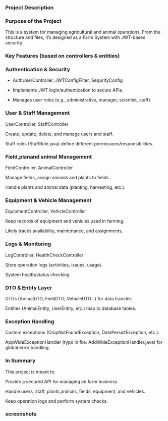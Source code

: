[//]: # ()
[//]: # ()
[//]: # ()
[//]: # ()
[//]: # (# Getting Started)

[//]: # ()
[//]: # (### Reference Documentation)

[//]: # ()
[//]: # (For further reference, please consider the following sections:)

[//]: # ()
[//]: # (* [Official Apache Maven documentation]&#40;https://maven.apache.org/guides/index.html&#41;)

[//]: # (* * [Spring Boot Maven Plugin Reference Guide]&#40;https://docs.spring.io/spring-boot/3.3.5/maven-plugin&#41;)

[//]: # (* * [Create an OCI image]&#40;https://docs.spring.io/spring-boot/3.3.5/maven-plugin/build-image.html&#41;)

[//]: # (* * [Spring Data JPA]&#40;https://docs.spring.io/spring-boot/3.3.5/reference/data/sql.html#data.sql.jpa-and-spring-data&#41;)

[//]: # (* * [Spring Web]&#40;https://docs.spring.io/spring-boot/3.3.5/reference/web/servlet.html&#41;)

[//]: # ()
[//]: # (### Guides)

[//]: # ()
[//]: # (The following guides illustrate how to use some features concretely:)

[//]: # ()
[//]: # (* [Accessing Data with JPA]&#40;https://spring.io/guides/gs/accessing-data-jpa/&#41;)

[//]: # (* [Accessing data with MySQL]&#40;https://spring.io/guides/gs/accessing-data-mysql/&#41;)

[//]: # (* [Building a RESTful Web Service]&#40;https://spring.io/guides/gs/rest-service/&#41;)

[//]: # (* [Serving Web Content with Spring MVC]&#40;https://spring.io/guides/gs/serving-web-content/&#41;)

[//]: # (* [Building REST services with Spring]&#40;https://spring.io/guides/tutorials/rest/&#41;)

[//]: # ()
[//]: # ()
[//]: # (### Maven Parent overrides)

[//]: # ()
[//]: # (Due to Maven's design, elements are inherited from the parent POM to the project POM.)

[//]: # (While most of the inheritance is fine, it also inherits unwanted elements like `<license>` and `<developers>` from the)

[//]: # (parent.)

[//]: # ()
[//]: # (To prevent this, the project POM contains empty overrides for these elements.)

[//]: # (If you manually switch to a different parent and actually want the inheritance, you need to remove those overrides.)



### Project Description
### Purpose of the Project

This is a  system for managing agricultural and animal operations.
From the structure and files, it’s designed as a Farm System with JWT-based security.

### Key Features (based on controllers & entities)

### Authentication & Security

* AuthUserController, JWTConfigFilter, SequrityConfig

* Implements JWT login/authentication to secure APIs.

* Manages user roles (e.g., administrative, manager, scientist, staff).

### User & Staff Management

UserController, StaffController

Create, update, delete, and manage users and staff.

Staff roles (StaffRole.java) define different permissions/responsibilities.

### Field,planand animal Management

FieldController, AnimalController

Manage fields, assign animals and plants to fields.

Handle plants and animal data (planting, harvesting, etc.).

### Equipment & Vehicle Management

EquipmentController, VehicleController

Keep records of equipment and vehicles used in farming.

Likely tracks availability, maintenance, and assignments.

### Logs & Monitoring

LogController, HealthCheckController

Store operation logs (activities, issues, usage).

System health/status checking.

### DTO & Entity Layer

DTOs (AnimalDTO, FieldDTO, VehicleDTO…) for data transfer.

Entities (AnimalEntity, UserEntity, etc.) map to database tables.

### Exception Handling

Custom exceptions (CropNotFoundException, DataPersistException, etc.).

AppWideExceptionHandler (typo in file: AddWideExceptionHandler.java) for global error handling.

### In Summary

This project is meant to:

Provide a secured API for managing an farm business.

Handle users, staff, plants,animals, fields, equipment, and vehicles.

Keep operation logs and perform system checks.



### screenshots







